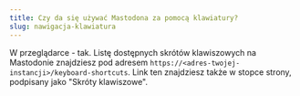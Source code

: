 ```yaml
---
title: Czy da się używać Mastodona za pomocą klawiatury?
slug: nawigacja-klawiatura
---
```


W przeglądarce - tak. Listę dostępnych skrótów klawiszowych na Mastodonie znajdziesz pod adresem `https://<adres-twojej-instancji>/keyboard-shortcuts`. Link ten znajdziesz także w stopce strony, podpisany jako "Skróty klawiszowe".
